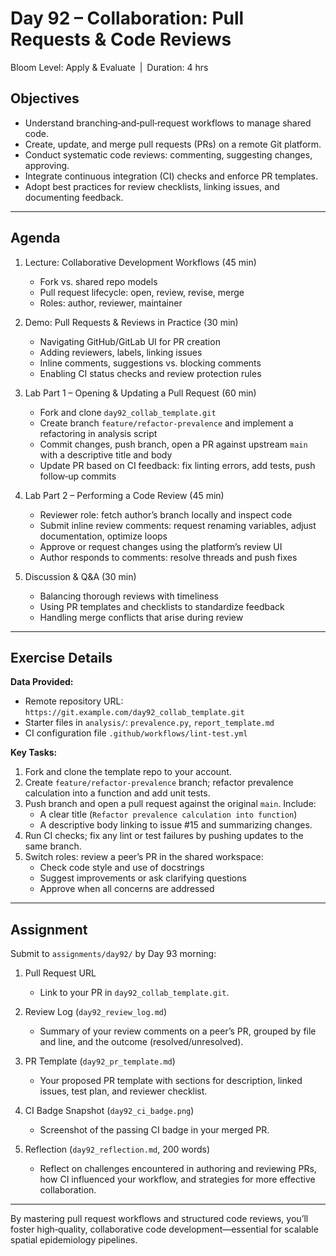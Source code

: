 # **Day 92 – Collaboration: Pull Requests & Code Reviews**
  
Bloom Level: Apply & Evaluate | Duration: 4 hrs  

## Objectives  

- Understand branching‐and‐pull‐request workflows to manage shared code.  
- Create, update, and merge pull requests (PRs) on a remote Git platform.  
- Conduct systematic code reviews: commenting, suggesting changes, approving.  
- Integrate continuous integration (CI) checks and enforce PR templates.  
- Adopt best practices for review checklists, linking issues, and documenting feedback.  

---  

## Agenda  

1. Lecture: Collaborative Development Workflows (45 min)  
   - Fork vs. shared repo models  
   - Pull request lifecycle: open, review, revise, merge  
   - Roles: author, reviewer, maintainer  

2. Demo: Pull Requests & Reviews in Practice (30 min)  
   - Navigating GitHub/GitLab UI for PR creation  
   - Adding reviewers, labels, linking issues  
   - Inline comments, suggestions vs. blocking comments  
   - Enabling CI status checks and review protection rules  

3. Lab Part 1 – Opening & Updating a Pull Request (60 min)  
   - Fork and clone `day92_collab_template.git`  
   - Create branch `feature/refactor-prevalence` and implement a refactoring in analysis script  
   - Commit changes, push branch, open a PR against upstream `main` with a descriptive title and body  
   - Update PR based on CI feedback: fix linting errors, add tests, push follow‐up commits  

4. Lab Part 2 – Performing a Code Review (45 min)  
   - Reviewer role: fetch author’s branch locally and inspect code  
   - Submit inline review comments: request renaming variables, adjust documentation, optimize loops  
   - Approve or request changes using the platform’s review UI  
   - Author responds to comments: resolve threads and push fixes  

5. Discussion & Q&A (30 min)  
   - Balancing thorough reviews with timeliness  
   - Using PR templates and checklists to standardize feedback  
   - Handling merge conflicts that arise during review  

---  

## Exercise Details  

**Data Provided:**  
- Remote repository URL: `https://git.example.com/day92_collab_template.git`  
- Starter files in `analysis/`: `prevalence.py`, `report_template.md`  
- CI configuration file `.github/workflows/lint-test.yml`  

**Key Tasks:**  
1. Fork and clone the template repo to your account.  
2. Create `feature/refactor-prevalence` branch; refactor prevalence calculation into a function and add unit tests.  
3. Push branch and open a pull request against the original `main`. Include:  
   - A clear title (`Refactor prevalence calculation into function`)  
   - A descriptive body linking to issue #15 and summarizing changes.  
4. Run CI checks; fix any lint or test failures by pushing updates to the same branch.  
5. Switch roles: review a peer’s PR in the shared workspace:  
   - Check code style and use of docstrings  
   - Suggest improvements or ask clarifying questions  
   - Approve when all concerns are addressed  

---  

## Assignment  

Submit to `assignments/day92/` by Day 93 morning:  

1. Pull Request URL  
   - Link to your PR in `day92_collab_template.git`.  

2. Review Log (`day92_review_log.md`)  
   - Summary of your review comments on a peer’s PR, grouped by file and line, and the outcome (resolved/unresolved).  

3. PR Template (`day92_pr_template.md`)  
   - Your proposed PR template with sections for description, linked issues, test plan, and reviewer checklist.  

4. CI Badge Snapshot (`day92_ci_badge.png`)  
   - Screenshot of the passing CI badge in your merged PR.  

5. Reflection (`day92_reflection.md`, 200 words)  
   - Reflect on challenges encountered in authoring and reviewing PRs, how CI influenced your workflow, and strategies for more effective collaboration.  

---  

By mastering pull request workflows and structured code reviews, you’ll foster high‐quality, collaborative code development—essential for scalable spatial epidemiology pipelines.